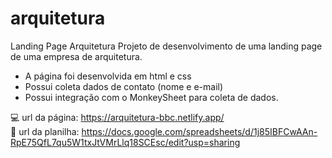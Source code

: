 # arquitetura
Landing Page Arquitetura
Projeto de desenvolvimento de uma landing page de uma empresa de arquitetura.
   - A página foi desenvolvida em html e css
   - Possui coleta dados de contato (nome e e-mail)
   - Possui integração com o MonkeySheet para coleta de dados.

💻 url da página: https://arquitetura-bbc.netlify.app/ <br>
📔 url da planilha: https://docs.google.com/spreadsheets/d/1j85IBFCwAAn-RpE75QfL7qu5W1txJtVMrLlq18SCEsc/edit?usp=sharing
